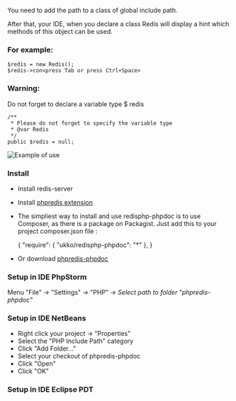 You need to add the path to a class of global include path.

After that, your IDE, when you declare a class Redis will display a hint which methods of this object can be used.

### For example:

    $redis = new Redis();
    $redis->con<press Tab or press Ctrl+Space>

### Warning:

Do not forget to declare a variable type $ redis

    /**
     * Please do not forget to specify the variable type
     * @var Redis
     */
    public $redis = null;

![Example of use](https://github.com/ukko/phpredis-phpdoc/raw/master/redisphp.png)

### Install

 * Install redis-server
 * Install [phpredis extension](https://github.com/nicolasff/phpredis)
 * The simpliest way to install and use redisphp-phpdoc is to use Composer, as there is a package on Packagist. Just add this to your project composer.json file :

    {
        "require": {
            "ukko/redisphp-phpdoc": "*"
        },
    }

 * Or download [phpredis-phpdoc](https://github.com/ukko/phpredis-phpdoc/tarball/master)

### Setup in IDE PhpStorm

 Menu "File" -> "Settings" -> "PHP" -> _Select path to folder "phpredis-phpdoc"_

### Setup in IDE NetBeans

 * Right click your project -> "Properties"
 * Select the "PHP Include Path" category
 * Click "Add Folder..."
 * Select your checkout of phpredis-phpdoc
 * Click "Open"
 * Click "OK"

### Setup in IDE Eclipse PDT


